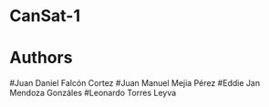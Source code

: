 # CanSat-1
#        Authors 
#Juan Daniel Falcón Cortez
#Juan Manuel Mejia Pérez
#Eddie Jan Mendoza Gonzáles 
#Leonardo Torres Leyva
